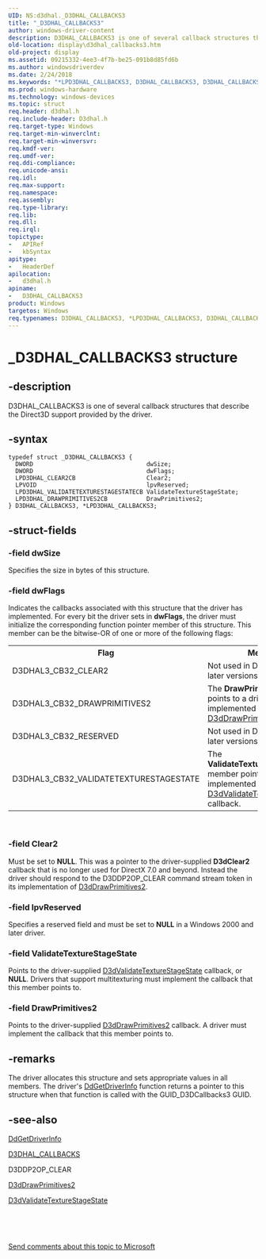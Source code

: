 ```yaml
---
UID: NS:d3dhal._D3DHAL_CALLBACKS3
title: "_D3DHAL_CALLBACKS3"
author: windows-driver-content
description: D3DHAL_CALLBACKS3 is one of several callback structures that describe the Direct3D support provided by the driver.
old-location: display\d3dhal_callbacks3.htm
old-project: display
ms.assetid: 09215332-4ee3-4f7b-be25-091b8d85fd6b
ms.author: windowsdriverdev
ms.date: 2/24/2018
ms.keywords: "*LPD3DHAL_CALLBACKS3, D3DHAL_CALLBACKS3, D3DHAL_CALLBACKS3 structure [Display Devices], LPD3DHAL_CALLBACKS3, LPD3DHAL_CALLBACKS3 structure pointer [Display Devices], _D3DHAL_CALLBACKS3, d3dhal/D3DHAL_CALLBACKS3, d3dhal/LPD3DHAL_CALLBACKS3, d3dstrct_1171658a-fb5a-45ad-aedc-14fcc9725f60.xml, display.d3dhal_callbacks3"
ms.prod: windows-hardware
ms.technology: windows-devices
ms.topic: struct
req.header: d3dhal.h
req.include-header: D3dhal.h
req.target-type: Windows
req.target-min-winverclnt: 
req.target-min-winversvr: 
req.kmdf-ver: 
req.umdf-ver: 
req.ddi-compliance: 
req.unicode-ansi: 
req.idl: 
req.max-support: 
req.namespace: 
req.assembly: 
req.type-library: 
req.lib: 
req.dll: 
req.irql: 
topictype:
-	APIRef
-	kbSyntax
apitype:
-	HeaderDef
apilocation:
-	d3dhal.h
apiname:
-	D3DHAL_CALLBACKS3
product: Windows
targetos: Windows
req.typenames: D3DHAL_CALLBACKS3, *LPD3DHAL_CALLBACKS3, D3DHAL_CALLBACKS3
---
```


# _D3DHAL_CALLBACKS3 structure


## -description


D3DHAL_CALLBACKS3 is one of several callback structures that describe the Direct3D support provided by the driver.


## -syntax


````
typedef struct _D3DHAL_CALLBACKS3 {
  DWORD                                dwSize;
  DWORD                                dwFlags;
  LPD3DHAL_CLEAR2CB                    Clear2;
  LPVOID                               lpvReserved;
  LPD3DHAL_VALIDATETEXTURESTAGESTATECB ValidateTextureStageState;
  LPD3DHAL_DRAWPRIMITIVES2CB           DrawPrimitives2;
} D3DHAL_CALLBACKS3, *LPD3DHAL_CALLBACKS3;
````


## -struct-fields




### -field dwSize

Specifies the size in bytes of this structure.


### -field dwFlags

Indicates the callbacks associated with this structure that the driver has implemented. For every bit the driver sets in <b>dwFlags</b>, the driver must initialize the corresponding function pointer member of this structure. This member can be the bitwise-OR of one or more of the following flags:

<table>
<tr>
<th>Flag</th>
<th>Meaning</th>
</tr>
<tr>
<td>
D3DHAL3_CB32_CLEAR2

</td>
<td>
Not used in DirectX 7.0 and later versions.

</td>
</tr>
<tr>
<td>
D3DHAL3_CB32_DRAWPRIMITIVES2

</td>
<td>
The <b>DrawPrimitives2</b> member points to a driver-implemented <a href="..\d3dhal\nc-d3dhal-lpd3dhal_drawprimitives2cb.md">D3dDrawPrimitives2</a> callback.

</td>
</tr>
<tr>
<td>
D3DHAL3_CB32_RESERVED

</td>
<td>
Not used in DirectX 7.0 and later versions.

</td>
</tr>
<tr>
<td>
D3DHAL3_CB32_VALIDATETEXTURESTAGESTATE

</td>
<td>
The <b>ValidateTextureStageState</b> member points to a driver-implemented <a href="https://msdn.microsoft.com/library/windows/hardware/ff549064">D3dValidateTextureStageState</a> callback.

</td>
</tr>
</table>
 


### -field Clear2

Must be set to <b>NULL</b>. This was a pointer to the driver-supplied <b>D3dClear2</b> callback that is no longer used for DirectX 7.0 and beyond. Instead the driver should respond to the D3DDP2OP_CLEAR command stream token in its implementation of <a href="..\d3dhal\nc-d3dhal-lpd3dhal_drawprimitives2cb.md">D3dDrawPrimitives2</a>.


### -field lpvReserved

Specifies a reserved field and must be set to <b>NULL</b> in a Windows 2000 and later driver.


### -field ValidateTextureStageState

Points to the driver-supplied <a href="https://msdn.microsoft.com/library/windows/hardware/ff549064">D3dValidateTextureStageState</a> callback, or <b>NULL</b>. Drivers that support multitexturing must implement the callback that this member points to.


### -field DrawPrimitives2

Points to the driver-supplied <a href="..\d3dhal\nc-d3dhal-lpd3dhal_drawprimitives2cb.md">D3dDrawPrimitives2</a> callback. A driver must implement the callback that this member points to.


## -remarks



The driver allocates this structure and sets appropriate values in all members. The driver's <a href="https://msdn.microsoft.com/89a22163-a678-4c72-932a-ae4d17922e0b">DdGetDriverInfo</a> function returns a pointer to this structure when that function is called with the GUID_D3DCallbacks3 GUID.




## -see-also

<a href="https://msdn.microsoft.com/89a22163-a678-4c72-932a-ae4d17922e0b">DdGetDriverInfo</a>



<a href="..\d3dhal\ns-d3dhal-_d3dhal_callbacks.md">D3DHAL_CALLBACKS</a>



D3DDP2OP_CLEAR



<a href="..\d3dhal\nc-d3dhal-lpd3dhal_drawprimitives2cb.md">D3dDrawPrimitives2</a>



<a href="https://msdn.microsoft.com/library/windows/hardware/ff549064">D3dValidateTextureStageState</a>



 

 

<a href="mailto:wsddocfb@microsoft.com?subject=Documentation%20feedback [display\display]:%20D3DHAL_CALLBACKS3 structure%20 RELEASE:%20(2/24/2018)&amp;body=%0A%0APRIVACY STATEMENT%0A%0AWe use your feedback to improve the documentation. We don't use your email address for any other purpose, and we'll remove your email address from our system after the issue that you're reporting is fixed. While we're working to fix this issue, we might send you an email message to ask for more info. Later, we might also send you an email message to let you know that we've addressed your feedback.%0A%0AFor more info about Microsoft's privacy policy, see http://privacy.microsoft.com/en-us/default.aspx." title="Send comments about this topic to Microsoft">Send comments about this topic to Microsoft</a>

